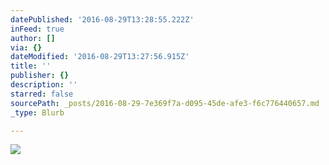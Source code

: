 ```yaml
---
datePublished: '2016-08-29T13:28:55.222Z'
inFeed: true
author: []
via: {}
dateModified: '2016-08-29T13:27:56.915Z'
title: ''
publisher: {}
description: ''
starred: false
sourcePath: _posts/2016-08-29-7e369f7a-d095-45de-afe3-f6c776440657.md
_type: Blurb

---
```

![](https://the-grid-user-content.s3-us-west-2.amazonaws.com/49fe6bd0-11bb-4ba9-b699-035d38dde1c6.jpg)